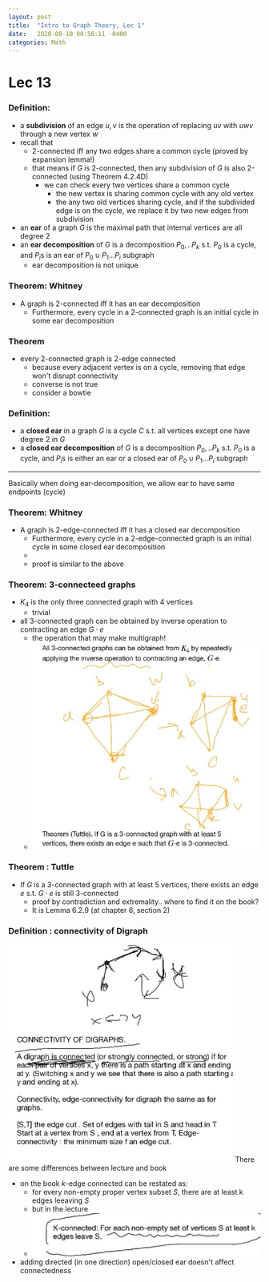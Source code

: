 ```yaml
---
layout: post
title:  "Intro to Graph Theory, Lec 1"
date:   2020-09-10 00:56:11 -0400
categories: Math
---
```

# Lec 13

### Definition:
* a **subdivision** of an edge $u,v$ is the operation of replacing $uv$ with $uwv$ through a new vertex $w$
* recall that 
  * 2-connected iff any two edges share a common cycle (proved by expansion lemma!)
  * that means if $G$ is 2-connected, then any subdivision of $G$ is also 2-connected (using Theorem 4.2.4D)
    * we can check every two vertices share a common cycle
      * the new vertex is sharing common cycle with any old vertex
      * the any two old vertices sharing cycle, and if the subdivided edge is on the cycle, we replace it by two new edges from subdivision 
* an **ear** of a graph $G$ is the maximal path that internal vertices are all degree 2
* an **ear decomposition** of $G$ is a decomposition $P_0,..P_k$ s.t. $P_0$ is a cycle, and $P_i$s is an ear  of $P_0 \cup P_1 ... P_i$  subgraph
  * ear decomposition is not unique

### Theorem: Whitney
* A graph is 2-connected iff it has an ear decomposition
  * Furthermore, every cycle in a 2-connected graph is an initial cycle in some ear decomposition
### Theorem
* every 2-connected graph is 2-edge connected
  * because every adjacent vertex is on a cycle, removing that edge won't disrupt connectivity
  * converse is not true
  * consider a bowtie
### Definition:
* a **closed ear** in a graph $G$ is a cycle $C$ s.t. all vertices except one have degree 2 in $G$
* a **closed ear decomposition** of $G$ is a decomposition $P_0,..P_k$ s.t. $P_0$ is a cycle, and $P_i$s is either an ear or a closed ear of $P_0 \cup P_1 ... P_i$  subgraph

***
Basically when doing ear-decomposition, we allow ear to have same endpoints (cycle)

### Theorem: Whitney
* A graph is 2-edge-connected iff it has a closed ear decomposition
  * Furthermore, every cycle in a 2-edge-connected graph is an initial cycle in some closed ear decomposition
  * 
  * proof is similar to the above

### Theorem: 3-connecteed graphs
* $K_4$ is the only three connected graph with 4 vertices
  * trivial
* all 3-connected graph can be obtained by inverse operation to contracting an edge $G\cdot e$ 
  * the operation that may make multigraph!
  * ![](../assets/img/2020-11-01-21-36-53.png)

### Theorem : Tuttle
* If $G$ is a 3-connected graph with at least 5 vertices, there exists an edge $e$ s.t. $G \cdot e$ is still 3-connected
  * proof by contradiction and extremality.. where to find it on the book?
  * It is Lemma 6.2.9 (at chapter 6, section 2)

### Definition : connectivity of Digraph
![](../assets/img/2020-11-01-21-38-59.png)
There are some differences between lecture and book
* on the book $k$-edge connected can be restated as:
  * for every non-empty proper vertex subset $S$, there are at least k edges leeaving $S$
  * but in the lecture
  * ![](../assets/img/2020-11-04-18-50-27.png)
* adding directed (in one direction) open/closed ear doesn't affect connectedness